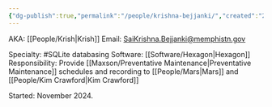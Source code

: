 ```yaml
---
{"dg-publish":true,"permalink":"/people/krishna-bejjanki/","created":"2025-01-10T14:54:24.317-06:00"}
---
```


AKA: [[People/Krish\|Krish]]
Email: SaiKrishna.Bejjanki@memphistn.gov

Specialty: #SQLite databasing
Software: [[Software/Hexagon\|Hexagon]]
Responsibility: Provide [[Maxson/Preventative Maintenance\|Preventative Maintenance]] schedules and recording to [[People/Mars\|Mars]] and [[People/Kim Crawford\|Kim Crawford]]

Started: November 2024.